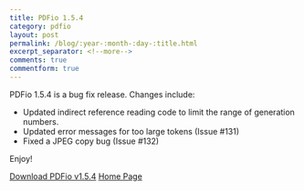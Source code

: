 ```yaml
---
title: PDFio 1.5.4
category: pdfio
layout: post
permalink: /blog/:year-:month-:day-:title.html
excerpt_separator: <!--more-->
comments: true
commentform: true
---
```


PDFio 1.5.4 is a bug fix release. Changes include:

- Updated indirect reference reading code to limit the range of generation numbers.
- Updated error messages for too large tokens (Issue #131)
- Fixed a JPEG copy bug (Issue #132)

Enjoy!

<a class="btn btn-primary" href="https://github.com/michaelrsweet/pdfio/releases/tag/v1.5.4">Download PDFio v1.5.4</a>
<a class="btn btn-primary" href="/pdfio/index.html">Home Page</a>
